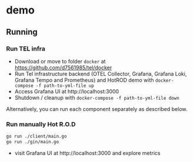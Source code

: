 # demo

## Running

### Run TEL infra

* Download  or move to folder `docker` at  https://github.com/d7561985/tel/docker
* Run Tel infrastructure backend (OTEL Collector, Grafana, Grafana Loki, Grafana Tempo and Prometheus) and HotROD demo with `docker-compose -f path-to-yml-file up`
* Access Grafana UI at http://localhost:3000
* Shutdown / cleanup with `docker-compose -f path-to-yml-file down`

Alternatively, you can run each component separately as described below.

### Run manually Hot R.O.D

```bash
go run ./client/main.go
go run ./gin/main.go
```

* visit Grafana UI at http://localhost:3000 and explore metrics